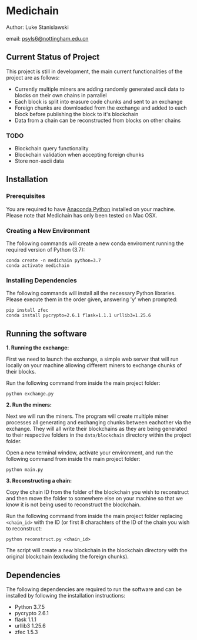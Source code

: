 # Medichain

Author: Luke Stanislawski

email: psyls6@nottingham.edu.cn

## Current Status of Project

This project is still in development, the main current functionalities of the project are as follows:

 - Currently multiple miners are adding randomly generated ascii data to blocks on their own chains in parrallel
 - Each block is split into erasure code chunks and sent to an exchange
 - Foreign chunks are downloaded from the exchange and added to each block before publishing the block to it's blockchain
 - Data from a chain can be reconstructed from blocks on other chains

### TODO

- Blockchain query functionality
- Blockchain validation when accepting foreign chunks
- Store non-ascii data


## Installation

### Prerequisites

You are required to have [Anaconda Python](https://www.anaconda.com/) installed on your machine. Please note that Medichain has only been tested on Mac OSX.

### Creating a New Environment

The following commands will create a new conda enviroment running the required version of Python (3.7):

```
conda create -n medichain python=3.7
conda activate medichain
```

### Installing Dependencies

The following commands will install all the necessary Python libraries. Please execute them in the order given, answering 'y' when prompted:

```
pip install zfec
conda install pycrypto=2.6.1 flask=1.1.1 urllib3=1.25.6
```

## Running the software

**1. Running the exchange:**

First we need to launch the exchange, a simple web server that will run locally on your machine allowing different miners to exchange chunks of their blocks. 

Run the following command from inside the main project folder:

```
python exchange.py
```


**2. Run the miners:**

Next we will run the miners. The program will create multiple miner processes all generating and exchanging chunks between eachother via the exchange. They will all write their blockchains as they are being generated to their respective folders in the `data/blockchain` directory within the project folder.

Open a new terminal window, activate your environment, and run the following command from inside the main project folder:

```
python main.py
```

**3. Reconstructing a chain:**

Copy the chain ID from the folder of the blockchain you wish to reconstruct and then move the folder to somewhere else on your machine so that we know it is not being used to reconstruct the blockchain.

Run the following command from inside the main project folder replacing `<chain_id>` with the ID (or first 8 charachters of the ID of the chain you wish to reconstruct:

```
python reconstruct.py <chain_id>
```

The script will create a new blockchain in the blockchain directory with the original blockchain (excluding the foreign chunks).

## Dependencies

The following dependencies are required to run the software and can be installed by following the installation instructions:

- Python 3.7.5
- pycrypto 2.6.1
- flask 1.1.1
- urllib3 1.25.6
- zfec 1.5.3